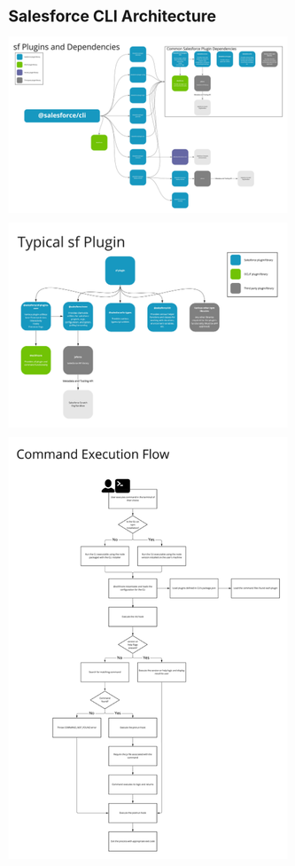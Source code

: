 # Salesforce CLI Architecture

![sf plugins and dependencies](images/sf-plugins-and-deps.jpg "Salesforce CLI Plugins and Dependencies")


![sf typical plugin](images/sf-typical-plugin.jpg "Salesforce CLI Typical Plugin")

![command execution flow](images/command-execution-flow.jpg "Command Execution Flow")
